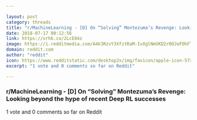 ```yaml
---

layout: post
category: threads
title: "r/MachineLearning - [D] On “Solving” Montezuma’s Revenge: Looking beyond the hype of recent Deep RL successes"
date: 2018-07-17 00:12:56
link: https://vrhk.co/2LcE04z
image: https://i.redditmedia.com/A4k3RzvY3XfztRaM-IvXglNmVKD2r0OJoFOhFl9oxdY.jpg?s=04c309fbc86f2135fcc864eaa32bc4cc
domain: reddit.com
author: "reddit"
icon: https://www.redditstatic.com/desktop2x/img/favicon/apple-icon-57x57.png
excerpt: "1 vote and 0 comments so far on Reddit"

---
```


### r/MachineLearning - [D] On “Solving” Montezuma’s Revenge: Looking beyond the hype of recent Deep RL successes

1 vote and 0 comments so far on Reddit